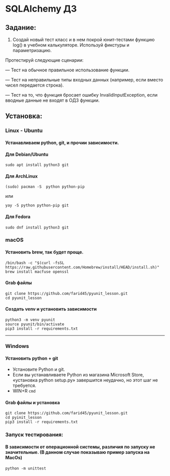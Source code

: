 # SQLAlchemy ДЗ


## Задание:

1. Создай новый тест класс и в нем покрой юнит-тестами функцию log() в учебном калькуляторе. Используй фикстуры и параметризацию.

Протестируй следующие сценарии:

— Тест на обычное правильное использование функции.

— Тест на неправильные типы входных данных (например, если вместо чисел передается строка).

— Тест на то, что функция бросает ошибку InvalidInputException, если вводные данные не входят в ОДЗ функции.


## Установка:

### Linux - Ubuntu

#### Устанавливаем python, git, и прочии зависимости.

#### Для Debian/Ubuntu
```
sudo apt install python3 git
```
#### Для ArchLinux
```
(sudo) pacman -S  python python-pip
```
или
```
yay -S python python-pip git
```

#### Для Fedora
```
sudo dnf install python3 git
```

### macOS

#### Установить brew, так будет проще.

```
/bin/bash -c "$(curl -fsSL https://raw.githubusercontent.com/Homebrew/install/HEAD/install.sh)"
brew install macfuse openssl
```



#### Grab файлы 
```
git clone https://github.com/farid45/pyunit_lesson.git
cd pyunit_lesson
```

#### Создать venv и установить зависимости
```
python3 -m venv pyunit
source pyunit/bin/activate
pip3 install -r requirements.txt
```

---------------------------------------------------------------------------------------------------------------

### Windows

#### Установить python + git
- Установите Python и git.
- Если вы устанавливаете Python из магазина Microsoft Store, «установка python setup.py» завершится неудачно, но этот шаг не требуется.
- WIN+R ```cmd```

#### Grab файлы и установка
```
git clone https://github.com/farid45/pyunit_lesson.git
cd pyinit_lesson
pip3 install -r requirements.txt
```

### Запуск тестирования:

#### В зависимости от операционной системы, различия по запуску не значительные. (В данном случае показываю пример запуска на MacOs)
```
python -m unittest
```

